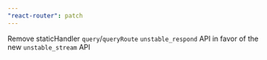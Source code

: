 ```yaml
---
"react-router": patch
---
```


Remove staticHandler `query`/`queryRoute` `unstable_respond` API in favor of the new `unstable_stream` API
